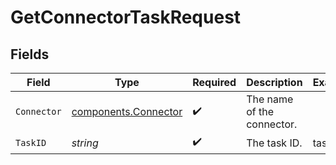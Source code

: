 # GetConnectorTaskRequest


## Fields

| Field                                                        | Type                                                         | Required                                                     | Description                                                  | Example                                                      |
| ------------------------------------------------------------ | ------------------------------------------------------------ | ------------------------------------------------------------ | ------------------------------------------------------------ | ------------------------------------------------------------ |
| `Connector`                                                  | [components.Connector](../../models/components/connector.md) | :heavy_check_mark:                                           | The name of the connector.                                   |                                                              |
| `TaskID`                                                     | *string*                                                     | :heavy_check_mark:                                           | The task ID.                                                 | task1                                                        |